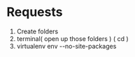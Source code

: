 # Requests
1. Create folders
2. terminal( open up those folders ) ( cd )
3. virtualenv env --no-site-packages

